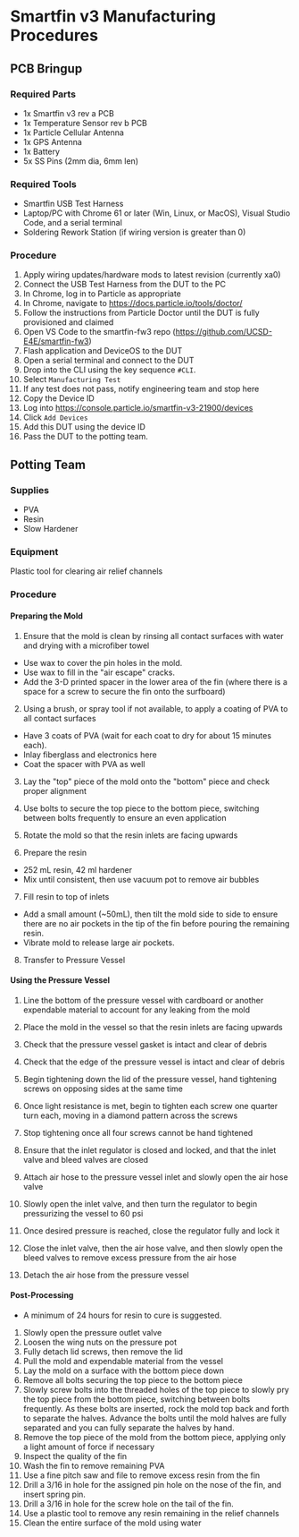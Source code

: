 # Smartfin v3 Manufacturing Procedures
## PCB Bringup
### Required Parts
- 1x Smartfin v3 rev a PCB
- 1x Temperature Sensor rev b PCB
- 1x Particle Cellular Antenna
- 1x GPS Antenna
- 1x Battery
- 5x SS Pins (2mm dia, 6mm len)

### Required Tools
- Smartfin USB Test Harness
- Laptop/PC with Chrome 61 or later (Win, Linux, or MacOS), Visual Studio Code, and a serial terminal
- Soldering Rework Station (if wiring version is greater than 0)

### Procedure
1. Apply wiring updates/hardware mods to latest revision (currently xa0)
2. Connect the USB Test Harness from the DUT to the PC
3. In Chrome, log in to Particle as appropriate
4. In Chrome, navigate to https://docs.particle.io/tools/doctor/
5. Follow the instructions from Particle Doctor until the DUT is fully provisioned and claimed
6. Open VS Code to the smartfin-fw3 repo (https://github.com/UCSD-E4E/smartfin-fw3)
7. Flash application and DeviceOS to the DUT
8. Open a serial terminal and connect to the DUT
9. Drop into the CLI using the key sequence `#CLI`.
10. Select `Manufacturing Test`
11. If any test does not pass, notify engineering team and stop here
12. Copy the Device ID
13. Log into https://console.particle.io/smartfin-v3-21900/devices
14. Click `Add Devices`
15. Add this DUT using the device ID
16. Pass the DUT to the potting team.

## Potting Team
### Supplies
- PVA
- Resin
- Slow Hardener

### Equipment
Plastic tool for clearing air relief channels


### Procedure
#### Preparing the Mold
1. Ensure that the mold is clean by rinsing all contact surfaces with water and drying with a microfiber towel

* Use wax to cover the pin holes in the mold.
* Use wax to fill in the "air escape" cracks.
* Add the 3-D printed spacer in the lower area of the fin (where there is a space for a screw to secure the fin onto the surfboard)

2. Using a brush, or spray tool if not available, to apply a coating of PVA to all contact surfaces

* Have 3 coats of PVA (wait for each coat to dry for about 15 minutes each).
* Inlay fiberglass and electronics here
* Coat the spacer with PVA as well

3. Lay the "top" piece of the mold onto the "bottom" piece and check proper alignment 

4. Use bolts to secure the top piece to the bottom piece, switching between bolts frequently to ensure an even application

5. Rotate the mold so that the resin inlets are facing upwards

6. Prepare the resin
- 252 mL resin, 42 ml hardener
- Mix until consistent, then use vacuum pot to remove air bubbles

7. Fill resin to top of inlets
- Add a small amount (~50mL), then tilt the mold side to side to ensure there are no air pockets in the tip of the fin before pouring the remaining resin.
- Vibrate mold to release large air pockets.

8. Transfer to Pressure Vessel

#### Using the Pressure Vessel
1. Line the bottom of the pressure vessel with cardboard or another expendable material to account for any leaking from the mold

2. Place the mold in the vessel so that the resin inlets are facing upwards

3. Check that the pressure vessel gasket is intact and clear of debris

4. Check that the edge of the pressure vessel is intact and clear of debris

5. Begin tightening down the lid of the pressure vessel, hand tightening screws on opposing sides at the same time

6. Once light resistance is met, begin to tighten each screw one quarter turn each, moving in a diamond pattern across the screws

7. Stop tightening once all four screws cannot be hand tightened

8. Ensure that the inlet regulator is closed and locked, and that the inlet valve and bleed valves are closed

9. Attach air hose to the pressure vessel inlet and slowly open the air hose valve

10. Slowly open the inlet valve, and then turn the regulator to begin pressurizing the vessel to 60 psi

11. Once desired pressure is reached, close the regulator fully and lock it

12. Close the inlet valve, then the air hose valve, and then slowly open the bleed valves to remove excess pressure from the air hose

13. Detach the air hose from the pressure vessel

#### Post-Processing
* A minimum of 24 hours for resin to cure is suggested.

1. Slowly open the pressure outlet valve
2. Loosen the wing nuts on the pressure pot
3. Fully detach lid screws, then remove the lid
4. Pull the mold and expendable material from the vessel
5. Lay the mold on a surface with the bottom piece down
6. Remove all bolts securing the top piece to the bottom piece
7. Slowly screw bolts into the threaded holes of the top piece to slowly pry the top piece from the bottom piece, switching between bolts frequently.  As these bolts are inserted, rock the mold top back and forth to separate the halves.  Advance the bolts until the mold halves are fully separated and you can fully separate the halves by hand.
8. Remove the top piece of the mold from the bottom piece, applying only a light amount of force if necessary
9. Inspect the quality of the fin
10. Wash the fin to remove remaining PVA
11. Use a fine pitch saw and file to remove excess resin from the fin
12. Drill a 3/16 in hole for the assigned pin hole on the nose of the fin, and insert spring pin.
13. Drill a 3/16 in hole for the screw hole on the tail of the fin.
14. Use a plastic tool to remove any resin remaining in the relief channels
15. Clean the entire surface of the mold using water
